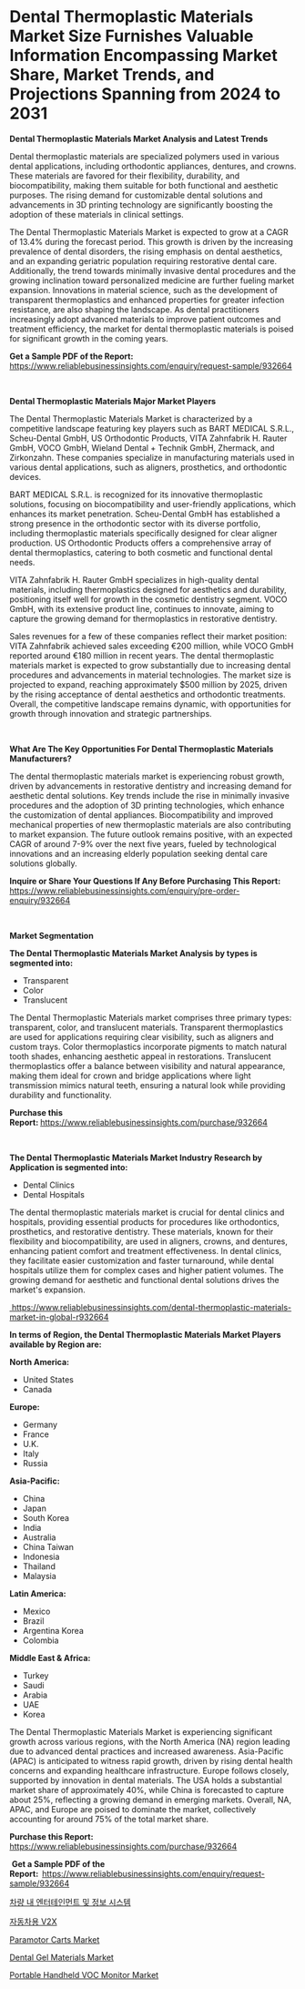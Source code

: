 <p><h1>Dental Thermoplastic Materials Market Size Furnishes Valuable Information Encompassing Market Share, Market Trends, and Projections Spanning from 2024 to 2031</h1></p><p><strong>Dental Thermoplastic Materials Market Analysis and Latest Trends</strong></p>
<p><p>Dental thermoplastic materials are specialized polymers used in various dental applications, including orthodontic appliances, dentures, and crowns. These materials are favored for their flexibility, durability, and biocompatibility, making them suitable for both functional and aesthetic purposes. The rising demand for customizable dental solutions and advancements in 3D printing technology are significantly boosting the adoption of these materials in clinical settings.</p><p>The Dental Thermoplastic Materials Market is expected to grow at a CAGR of 13.4% during the forecast period. This growth is driven by the increasing prevalence of dental disorders, the rising emphasis on dental aesthetics, and an expanding geriatric population requiring restorative dental care. Additionally, the trend towards minimally invasive dental procedures and the growing inclination toward personalized medicine are further fueling market expansion. Innovations in material science, such as the development of transparent thermoplastics and enhanced properties for greater infection resistance, are also shaping the landscape. As dental practitioners increasingly adopt advanced materials to improve patient outcomes and treatment efficiency, the market for dental thermoplastic materials is poised for significant growth in the coming years.</p></p>
<p><strong>Get a Sample PDF of the Report:&nbsp;</strong> <a href="https://www.reliablebusinessinsights.com/enquiry/request-sample/932664">https://www.reliablebusinessinsights.com/enquiry/request-sample/932664</a></p>
<p>&nbsp;</p>
<p><strong>Dental Thermoplastic Materials Major Market Players</strong></p>
<p><p>The Dental Thermoplastic Materials Market is characterized by a competitive landscape featuring key players such as BART MEDICAL S.R.L., Scheu-Dental GmbH, US Orthodontic Products, VITA Zahnfabrik H. Rauter GmbH, VOCO GmbH, Wieland Dental + Technik GmbH, Zhermack, and Zirkonzahn. These companies specialize in manufacturing materials used in various dental applications, such as aligners, prosthetics, and orthodontic devices.</p><p>BART MEDICAL S.R.L. is recognized for its innovative thermoplastic solutions, focusing on biocompatibility and user-friendly applications, which enhances its market penetration. Scheu-Dental GmbH has established a strong presence in the orthodontic sector with its diverse portfolio, including thermoplastic materials specifically designed for clear aligner production. US Orthodontic Products offers a comprehensive array of dental thermoplastics, catering to both cosmetic and functional dental needs.</p><p>VITA Zahnfabrik H. Rauter GmbH specializes in high-quality dental materials, including thermoplastics designed for aesthetics and durability, positioning itself well for growth in the cosmetic dentistry segment. VOCO GmbH, with its extensive product line, continues to innovate, aiming to capture the growing demand for thermoplastics in restorative dentistry.</p><p>Sales revenues for a few of these companies reflect their market position: VITA Zahnfabrik achieved sales exceeding €200 million, while VOCO GmbH reported around €180 million in recent years. The dental thermoplastic materials market is expected to grow substantially due to increasing dental procedures and advancements in material technologies. The market size is projected to expand, reaching approximately $500 million by 2025, driven by the rising acceptance of dental aesthetics and orthodontic treatments. Overall, the competitive landscape remains dynamic, with opportunities for growth through innovation and strategic partnerships.</p></p>
<p>&nbsp;</p>
<p><strong>What Are The Key Opportunities For Dental Thermoplastic Materials Manufacturers?</strong></p>
<p><p>The dental thermoplastic materials market is experiencing robust growth, driven by advancements in restorative dentistry and increasing demand for aesthetic dental solutions. Key trends include the rise in minimally invasive procedures and the adoption of 3D printing technologies, which enhance the customization of dental appliances. Biocompatibility and improved mechanical properties of new thermoplastic materials are also contributing to market expansion. The future outlook remains positive, with an expected CAGR of around 7-9% over the next five years, fueled by technological innovations and an increasing elderly population seeking dental care solutions globally.</p></p>
<p><strong>Inquire or Share Your Questions If Any Before Purchasing This Report:</strong> <a href="https://www.reliablebusinessinsights.com/enquiry/pre-order-enquiry/932664">https://www.reliablebusinessinsights.com/enquiry/pre-order-enquiry/932664</a></p>
<p>&nbsp;</p>
<p><strong>Market Segmentation</strong></p>
<p><strong>The Dental Thermoplastic Materials Market Analysis by types is segmented into:</strong></p>
<p><ul><li>Transparent</li><li>Color</li><li>Translucent</li></ul></p>
<p><p>The Dental Thermoplastic Materials market comprises three primary types: transparent, color, and translucent materials. Transparent thermoplastics are used for applications requiring clear visibility, such as aligners and custom trays. Color thermoplastics incorporate pigments to match natural tooth shades, enhancing aesthetic appeal in restorations. Translucent thermoplastics offer a balance between visibility and natural appearance, making them ideal for crown and bridge applications where light transmission mimics natural teeth, ensuring a natural look while providing durability and functionality.</p></p>
<p><strong>Purchase this Report:&nbsp;</strong><a href="https://www.reliablebusinessinsights.com/purchase/932664">https://www.reliablebusinessinsights.com/purchase/932664</a></p>
<p>&nbsp;</p>
<p><strong>The Dental Thermoplastic Materials Market Industry Research by Application is segmented into:</strong></p>
<p><ul><li>Dental Clinics</li><li>Dental Hospitals</li></ul></p>
<p><p>The dental thermoplastic materials market is crucial for dental clinics and hospitals, providing essential products for procedures like orthodontics, prosthetics, and restorative dentistry. These materials, known for their flexibility and biocompatibility, are used in aligners, crowns, and dentures, enhancing patient comfort and treatment effectiveness. In dental clinics, they facilitate easier customization and faster turnaround, while dental hospitals utilize them for complex cases and higher patient volumes. The growing demand for aesthetic and functional dental solutions drives the market's expansion.</p></p>
<p><a href="https://www.reliablebusinessinsights.com/dental-thermoplastic-materials-market-in-global-r932664">&nbsp;https://www.reliablebusinessinsights.com/dental-thermoplastic-materials-market-in-global-r932664</a></p>
<p><strong>In terms of Region, the Dental Thermoplastic Materials Market Players available by Region are:</strong></p>
<p>
    <p> <strong> North America: </strong>
        <ul>
            <li>United States</li>
            <li>Canada</li>
        </ul>
        </p> 
    <p> <strong> Europe: </strong>
        <ul>
            <li>Germany</li>
            <li>France</li>
            <li>U.K.</li>
            <li>Italy</li>
            <li>Russia</li>
        </ul>
        </p> 
    <p> <strong> Asia-Pacific: </strong>
        <ul>
            <li>China</li>
            <li>Japan</li>
            <li>South Korea</li>
            <li>India</li>
            <li>Australia</li>
            <li>China Taiwan</li>
            <li>Indonesia</li>
            <li>Thailand</li>
            <li>Malaysia</li>
        </ul>
        </p> 
    <p> <strong> Latin America: </strong>
        <ul>
            <li>Mexico</li>
            <li>Brazil</li>
            <li>Argentina Korea</li>
            <li>Colombia</li>
        </ul>
        </p> 
    <p> <strong> Middle East & Africa: </strong>
        <ul>
            <li>Turkey</li>
            <li>Saudi</li>
            <li>Arabia</li>
            <li>UAE</li>
            <li>Korea</li>
        </ul>
    </p>
    </p>
<p><p>The Dental Thermoplastic Materials Market is experiencing significant growth across various regions, with the North America (NA) region leading due to advanced dental practices and increased awareness. Asia-Pacific (APAC) is anticipated to witness rapid growth, driven by rising dental health concerns and expanding healthcare infrastructure. Europe follows closely, supported by innovation in dental materials. The USA holds a substantial market share of approximately 40%, while China is forecasted to capture about 25%, reflecting a growing demand in emerging markets. Overall, NA, APAC, and Europe are poised to dominate the market, collectively accounting for around 75% of the total market share.</p></p>
<p><strong>Purchase this Report: </strong><a href="https://www.reliablebusinessinsights.com/purchase/932664">https://www.reliablebusinessinsights.com/purchase/932664</a></p>
<p>&nbsp;<strong>Get a Sample PDF of the Report:&nbsp;&nbsp;</strong><a href="https://www.reliablebusinessinsights.com/enquiry/request-sample/932664">https://www.reliablebusinessinsights.com/enquiry/request-sample/932664</a></p>
<p><strong></strong></p>
<p><p><a href="https://medium.com/@joehodytkiewicz980/%EC%84%B8%EA%B3%84-in-vehicle-entertainment-and-information-system-market-%EC%9D%80-2024%EC%97%90%EC%84%9C-2031%EB%A1%9C-%EC%97%B0%ED%8F%89%EA%B7%A0-%EC%A6%9D%EA%B0%80%EC%9C%A8%EC%9D%84-%EB%B3%B4%EC%9D%BC-%EA%B2%83%EC%9C%BC%EB%A1%9C-%EC%98%88%EC%83%81%EB%90%A9%EB%8B%88%EB%8B%A4-affd03ca5eef">차량 내 엔터테인먼트 및 정보 시스템</a></p><p><a href="https://medium.com/@test11.4/%EC%9E%90%EB%8F%99%EC%B0%A8-%EC%82%B0%EC%97%85-%EB%B6%84%EC%84%9D-%EB%B3%B4%EA%B3%A0%EC%84%9C-%EC%9D%91%EC%9A%A9-%EB%B6%84%EC%95%BC-%EC%9C%A0%ED%98%95-%EB%B0%8F-%EC%A7%80%EC%97%AD%EB%B3%84%EB%A1%9C-2024%EB%85%84%EB%B6%80%ED%84%B0-2031%EB%85%84%EA%B9%8C%EC%A7%80-%EC%98%88%EC%B8%A1%EB%90%9C-cagr-10-2-%EB%A1%9C-%EC%84%B1%EC%9E%A5%ED%95%98%EB%8A%94-%EC%8B%9C%EC%9E%A5-%EA%B7%9C%EB%AA%A8-4a94ed85b9bf">자동차용 V2X</a></p><p><a href="https://issuu.com/reportprime-2/docs/paramotor-carts-market-size-2030.pp_32f065cd80670b">Paramotor Carts Market</a></p><p><a href="https://github.com/AngelaWalsh696/Market-Research-Report-List-1/blob/main/dental-gel-materials-market.md">Dental Gel Materials Market</a></p><p><a href="https://medium.com/@rasauncoleman1/the-global-market-overview-of-the-portable-handheld-voc-monitor-market-provides-a-unique-23989c195fcd">Portable Handheld VOC Monitor Market</a></p></p>